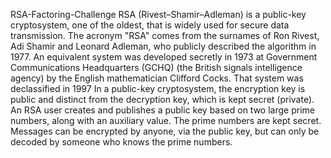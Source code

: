 RSA-Factoring-Challenge
RSA (Rivest–Shamir–Adleman) is a public-key cryptosystem, one of the oldest, that is widely used for secure data transmission.
The acronym "RSA" comes from the surnames of Ron Rivest, Adi Shamir and Leonard Adleman, who publicly described the algorithm in 1977.
An equivalent system was developed secretly in 1973 at Government Communications Headquarters (GCHQ) (the British signals intelligence agency) by the English mathematician Clifford Cocks.
That system was declassified in 1997
In a public-key cryptosystem, the encryption key is public and distinct from the decryption key, which is kept secret (private).
An RSA user creates and publishes a public key based on two large prime numbers, along with an auxiliary value.
The prime numbers are kept secret. Messages can be encrypted by anyone, via the public key, but can only be decoded by someone who knows the prime numbers.
